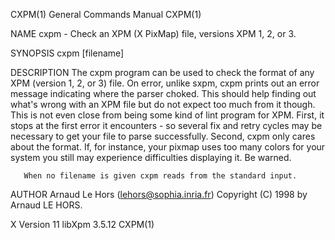 CXPM(1)                                                                                    General Commands Manual                                                                                    CXPM(1)



NAME
       cxpm - Check an XPM (X PixMap) file, versions XPM 1, 2, or 3.

SYNOPSIS
       cxpm [filename]

DESCRIPTION
       The  cxpm  program  can be used to check the format of any XPM (version 1, 2, or 3) file. On error, unlike sxpm, cxpm prints out an error message indicating where the parser choked. This should help
       finding out what's wrong with an XPM file but do not expect too much from it though. This is not even close from being some kind of lint program for XPM. First,  it  stops  at  the  first  error  it
       encounters - so several fix and retry cycles may be necessary to get your file to parse successfully. Second, cxpm only cares about the format. If, for instance, your pixmap uses too many colors for
       your system you still may experience difficulties displaying it. Be warned.

       When no filename is given cxpm reads from the standard input.

AUTHOR
       Arnaud Le Hors    (lehors@sophia.inria.fr)
       Copyright (C) 1998 by Arnaud LE HORS.



X Version 11                                                                                    libXpm 3.5.12                                                                                         CXPM(1)
